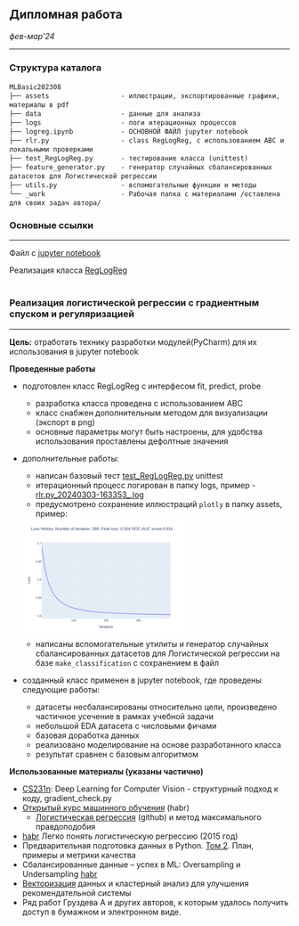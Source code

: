 ## Дипломная работа
*фев-мар'24*

<hr>

### Структура каталога

```
MLBasic202308
├── assets                  - иллюстрации, экспортированные графики, материалы в pdf
├── data                    - данные для анализа
├── logs                    - логи итерационных процессов
├── logreg.ipynb            - ОСНОВНОЙ ФАЙЛ jupyter notebook
├── rlr.py                  - class RegLogReg, с использованием ABC и локальными проверками
├── test_RegLogReg.py       - тестирование класса (unittest)
├── feature_generator.py    - генератор случайных сбалансированных датасетов для Логистической регрессии
├── utils.py                - вспомогательные функции и методы
└── _work                   - Рабочая папка с материалами /оставлена для своих задач автора/

```

### Основные ссылки
<hr>

Файл с [jupyter notebook](logreg.ipynb)

Реализация класса [RegLogReg](rlr.py)
<br><br>

### Реализация логистической регрессии с градиентным спуском и регуляризацией
<hr>

**Цель:** 
отработать технику разработки модулей(PyCharm) для их использования в jupyter notebook

**Проведенные работы**
- подготовлен класс RegLogReg с интерфесом fit, predict, probe
  - разработка класса проведена с использованием ABC
  - класс снабжен дополнительным методом для визуализации (экспорт в png)
  - основные параметры могут быть настроены, для удобства использования проставлены дефолтные значения
- дополнительные работы:
  - написан базовый тест [test_RegLogReg.py](test_RegLogReg.py) unittest
  - итерационный процесс логирован в папку logs, пример - [rlr.py_20240303-163353_.log](logs%2Frlr.py_20240303-163353_.log)
  - предусмотрено сохранение иллюстраций ```plotly``` в папку assets, пример:

  <img src="assets/rlr.py_20240303-163353.png" width="300">
  
  - написаны вспомогательные утилиты и генератор случайных сбалансированных датасетов для Логистической регрессии на базе ```make_classification``` с сохранением в файл
- созданный класс применен в jupyter notebook, где проведены следующие работы:
  - датасеты несбалансированы относительно цели, произведено частичное усечение в рамках учебной задачи
  - небольшой EDA датасета с числовыми фичами
  - базовая доработка данных 
  - реализовано моделирование на основе разработанного класса
  - результат сравнен с базовым алгоритмом
  
**Использованные материалы (указаны частично)**
- [CS231n](http://vision.stanford.edu/teaching/cs231n/): Deep Learning for Computer Vision - структурный подход к коду, gradient_check.py
- [Открытый курс машинного обучения](https://habr.com/ru/companies/ods/articles/323890/) (habr)
  - [Логистическая регрессия](https://github.com/Yorko/mlcourse.ai/blob/main/jupyter_russian/topic04_linear_models/topic4_linear_models_part2_logit_likelihood_learning.ipynb) (github) и метод максимального правдоподобия
- [habr](https://habr.com/ru/companies/io/articles/265007/) Легко понять логистическую регрессию (2015 год)
- Предварительная подготовка данных в Python. [Том 2](assets%2F247fk5zkamjcirbycqmq8mhp7c5krrc6.pdf). План, примеры и метрики качества
- Сбалансированные данные – успех в ML: Oversampling и Undersampling [habr](https://habr.com/ru/companies/otus/articles/781042/)
- [Векторизация](https://habr.com/ru/companies/lanit/articles/594759/) данных и кластерный анализ для улучшения рекомендательной системы
- Ряд работ Груздева А и других авторов, к которым удалось получить доступ в бумажном и электронном виде.


